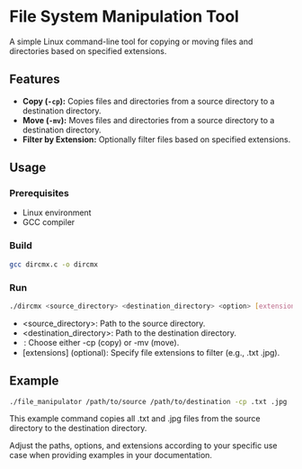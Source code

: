 # File System Manipulation Tool

A simple Linux command-line tool for copying or moving files and directories based on specified extensions.

## Features

- **Copy (`-cp`):** Copies files and directories from a source directory to a destination directory.
- **Move (`-mv`):** Moves files and directories from a source directory to a destination directory.
- **Filter by Extension:** Optionally filter files based on specified extensions.

## Usage

### Prerequisites

- Linux environment
- GCC compiler

### Build

```bash
gcc dircmx.c -o dircmx
```

### Run

```bash
./dircmx <source_directory> <destination_directory> <option> [extensions]
```

* <source_directory>: Path to the source directory.
* <destination_directory>: Path to the destination directory.
* <option>: Choose either -cp (copy) or -mv (move).
* [extensions] (optional): Specify file extensions to filter (e.g., .txt .jpg).

## Example

```bash
./file_manipulator /path/to/source /path/to/destination -cp .txt .jpg
```

This example command copies all .txt and .jpg files from the source directory to the destination directory.

Adjust the paths, options, and extensions according to your specific use case when providing examples in your documentation.
